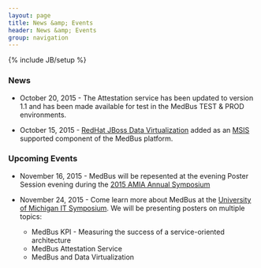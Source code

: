 ```yaml
---
layout: page
title: News &amp; Events
header: News &amp; Events
group: navigation
---
```

{% include JB/setup %}

### News

* October 20, 2015 - The Attestation service has been updated to version 1.1 and has been made available for test in the MedBus TEST & PROD environments.

* October 15, 2015 - [RedHat JBoss Data Virtualization](http://www.jboss.org/products/datavirt/overview/) added as an [MSIS](http://msis.med.umich.edu/) supported component of the MedBus platform. 

### Upcoming Events

* November 16, 2015 - MedBus will be repesented at the evening Poster Session evening during the [2015 AMIA Annual Symposium](https://www.amia.org/amia2015)

* November 24, 2015 - Come learn more about MedBus at the [University of Michigan IT Symposium](http://cio.umich.edu/michigan-it/michigan-it-symposium.php). We will be presenting posters on multiple topics:
  - MedBus KPI - Measuring the success of a service-oriented architecture
  - MedBus Attestation Service
  - MedBus and Data Virtualization

